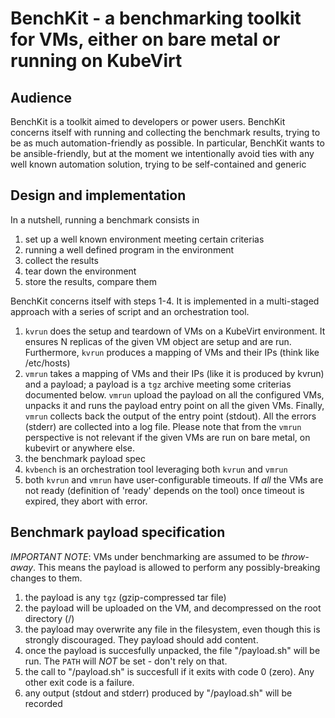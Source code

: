 # BenchKit - a benchmarking toolkit for VMs, either on bare metal or running on KubeVirt

## Audience

BenchKit is a toolkit aimed to developers or power users. BenchKit concerns itself with running and collecting
the benchmark results, trying to be as much automation-friendly as possible.
In particular, BenchKit wants to be ansible-friendly, but at the moment we intentionally avoid ties with any
well known automation solution, trying to be self-contained and generic

## Design and implementation

In a nutshell, running a benchmark consists in

1. set up a well known environment meeting certain criterias
2. running a well defined program in the environment
3. collect the results
4. tear down the environment
5. store the results, compare them

BenchKit concerns itself with steps 1-4.
It is implemented in a multi-staged approach with a series of script and an orchestration tool.

1. `kvrun` does the setup and teardown of VMs on a KubeVirt environment. It ensures N replicas of the given VM object are setup and are run.
   Furthermore, `kvrun` produces a mapping of VMs and their IPs (think like /etc/hosts)
2. `vmrun` takes a mapping of VMs and their IPs (like it is produced by kvrun) and a payload; a payload is a `tgz` archive meeting some criterias documented below.
   `vmrun` upload the payload on all the configured VMs, unpacks it and runs the payload entry point on all the given VMs. Finally, `vmrun` collects
   back the output of the entry point (stdout). All the errors (stderr) are collected into a log file.
   Please note that from the `vmrun` perspective is not relevant if the given VMs are run on bare metal, on kubevirt or anywhere else.
3. the benchmark payload spec
4. `kvbench` is an orchestration tool leveraging both `kvrun` and `vmrun`
5. both `kvrun` and `vmrun` have user-configurable timeouts. If *all* the VMs are not ready (definition of 'ready' depends on the tool) once timeout is expired,
   they abort with error.

## Benchmark payload specification

*IMPORTANT NOTE*: VMs under benchmarking are assumed to be *throw-away*. This means the payload is allowed to perform any possibly-breaking changes to them.

1. the payload is any `tgz` (gzip-compressed tar file)
2. the payload will be uploaded on the VM, and decompressed on the root directory (/)
3. the payload may overwrite any file in the filesystem, even though this is strongly discouraged. They payload should add content.
4. once the payload is succesfully unpacked, the file "/payload.sh" will be run. The `PATH` will *NOT* be set - don't rely on that.
5. the call to "/payload.sh" is succesfull if it exits with code 0 (zero). Any other exit code is a failure.
6. any output (stdout and stderr) produced by "/payload.sh" will be recorded
